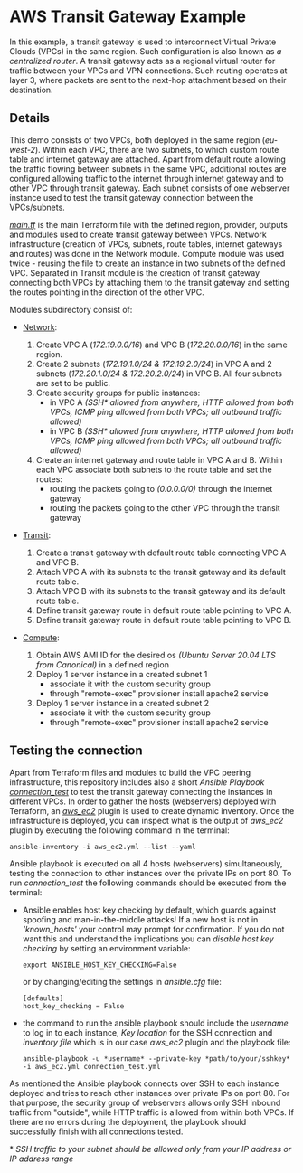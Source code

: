 # AWS Transit Gateway Example
In this example, a transit gateway is used to interconnect Virtual Private Clouds (VPCs) in the same region. Such configuration is also known as *a centralized router*. A transit gateway acts as a  regional virtual router for traffic between your VPCs and VPN connections. Such routing operates at layer 3, where packets are sent to the next-hop attachment based on their destination.

## Details
This demo consists of two VPCs, both deployed in the same region (*eu-west-2*). Within each VPC, there are two subnets, to which custom route table and internet gateway are attached. Apart from default route allowing the traffic flowing between subnets in the same VPC, additional routes are configured allowing traffic to the internet through internet gateway and to other VPC through transit gateway. Each subnet consists of one webserver instance used to test the transit gateway connection between the VPCs/subnets.

[*main.tf*](https://github.com/MihaMarkocic/cloudservices/blob/master/AWS/transit_gateway/main.tf) is the main Terraform file with the defined region, provider, outputs and modules used to create transit gateway between VPCs. Network infrastructure (creation of VPCs, subnets, route tables, internet gateways and routes) was done in the Network module. Compute module was used twice - reusing the file to create an instance in two subnets of the defined VPC. Separated in Transit module is the creation of transit gateway connecting both VPCs by attaching them to the transit gateway and setting the routes pointing in the direction of the other VPC. 

Modules subdirectory consist of:

- [Network](https://github.com/MihaMarkocic/cloudservices/tree/master/AWS/transit_gateway/modules/network):
    1. Create VPC A (*172.19.0.0/16*) and VPC B (*172.20.0.0/16*) in the same region.
    2. Create 2 subnets (*172.19.1.0/24 & 172.19.2.0/24*) in VPC A and 2 subnets (*172.20.1.0/24 & 172.20.2.0/24*) in VPC B. All four subnets are set to be public.
    4. Create security groups for public instances:
        - in VPC A *(SSH\* allowed from anywhere, HTTP allowed from both VPCs, ICMP ping allowed from both VPCs; all outbound traffic allowed)*
        - in VPC B *(SSH\* allowed from anywhere, HTTP allowed from both VPCs, ICMP ping allowed from both VPCs; all outbound traffic allowed)*
    5. Create an internet gateway and route table in VPC A and B. Within each VPC associate both subnets to the route table and set the routes: 
        - routing the packets going to *(0.0.0.0/0)* through the internet gateway
        - routing the packets going to the other VPC through the transit gateway 

- [Transit](https://github.com/MihaMarkocic/cloudservices/tree/master/AWS/transit_gateway/modules/transit):
    1. Create a transit gateway with default route table connecting VPC A and VPC B.
    2. Attach VPC A with its subnets to the transit gateway and its default route table.
    3. Attach VPC B with its subnets to the transit gateway and its default route table.
    4. Define transit gateway route in default route table pointing to VPC A.
    5. Define transit gateway route in default route table pointing to VPC B.

- [Compute](https://github.com/MihaMarkocic/cloudservices/tree/master/AWS/transit_gateway/modules/compute):
    1. Obtain AWS AMI ID for the desired os *(Ubuntu Server 20.04 LTS from Canonical)* in a defined region
    2. Deploy 1 server instance in a created subnet 1
        - associate it with the custom security group
        - through "remote-exec" provisioner install apache2 service
    3. Deploy 1 server instance in a created subnet 2
        - associate it with the custom security group
        - through "remote-exec" provisioner install apache2 service    


## Testing the connection
Apart from Terraform files and modules to build the VPC peering infrastructure, this repository includes also a short *Ansible Playbook* [*connection_test*](https://github.com/MihaMarkocic/cloudservices/blob/master/AWS/transit_gateway/connection_test.yml) to test the transit gateway connecting the instances in different VPCs. In order to gather the hosts (webservers) deployed with Terraform, an [*aws_ec2*](https://github.com/MihaMarkocic/cloudservices/blob/master/AWS/transit_gateway/aws_ec2.yml) plugin is used to create dynamic inventory. Once the infrastructure is deployed, you can inspect what is the output of *aws_ec2* plugin by executing the following command in the terminal:
```
ansible-inventory -i aws_ec2.yml --list --yaml
```

Ansible playbook is executed on all 4 hosts (webservers) simultaneously, testing the connection to other instances over the private IPs on port 80. To run *connection_test* the following commands should be executed from the terminal:

- Ansible enables host key checking by default, which guards against spoofing and man-in-the-middle attacks! If a new host is not in *'known_hosts'* your control may prompt for confirmation. If you do not want this and understand the implications you can *disable host key checking* by setting an environment variable:
    ```
    export ANSIBLE_HOST_KEY_CHECKING=False
    ```

    or by changing/editing the settings in *ansible.cfg* file:
    ```
    [defaults]
    host_key_checking = False
    ```
- the command to run the ansible playbook should include the *username* to log in to each instance, *Key location* for the SSH connection and *inventory file* which is in our case *aws_ec2* plugin and the playbook file:
    ```
    ansible-playbook -u *username* --private-key *path/to/your/sshkey* -i aws_ec2.yml connection_test.yml
    ```

As mentioned the Ansible playbook connects over SSH to each instance deployed and tries to reach other instances over private IPs on port 80. For that purpose, the security group of webservers allows only SSH inbound traffic from "outside", while HTTP traffic is allowed from within both VPCs. If there are no errors during the deployment, the playbook should successfully finish with all connections tested.


\*  *SSH traffic to your subnet should be allowed only from your IP address or IP address range*



